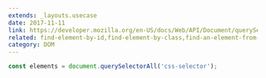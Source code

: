 ```yaml
---
extends: _layouts.usecase
date: 2017-11-11
link: https://developer.mozilla.org/en-US/docs/Web/API/Document/querySelectorAll
related: find-element-by-id,find-element-by-class,find-an-element-from-the-DOM
category: DOM
---
```



```javascript
const elements = document.querySelectorAll('css-selector');
```

